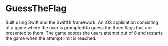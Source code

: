 # GuessTheFlag

Built using Swift and the SwiftUI framework.
An iOS application consisting of a game where the user is prompted to guess the three flags that are presented to them.
The game scores the users attempt out of 8 and restarts the game when the attempt limit is reached.
